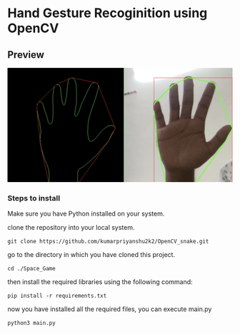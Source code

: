
# Hand Gesture Recoginition using OpenCV #

## Preview


![Preview](./Screenshot.jpg "Space Shooter")


### Steps to install 


Make sure you have Python installed on your system.


clone the repository into your local system.



    git clone https://github.com/kumarpriyanshu2k2/OpenCV_snake.git
    

go to the directory in which you have cloned this project.


    cd ./Space_Game


then install the required libraries using the following command:


    pip install -r requirements.txt


now you have installed all the required files, you can execute main.py

    python3 main.py


